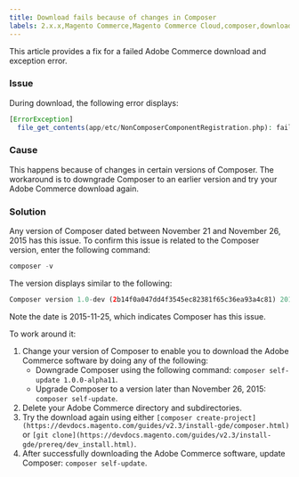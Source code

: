 ```yaml
---
title: Download fails because of changes in Composer
labels: 2.x.x,Magento Commerce,Magento Commerce Cloud,composer,download,how to,self-update,Adobe Commerce,cloud infrastructure,on-premises
---
```


This article provides a fix for a failed Adobe Commerce download and exception error.

<h3 id="symptom">Issue</h3>

During download, the following error displays:

```php
[ErrorException]
  file_get_contents(app/etc/NonComposerComponentRegistration.php): failed to open stream: No such file or directory
```

<h3 id="symptom">Cause</h3>

This happens because of changes in certain versions of Composer. The workaround is to downgrade Composer to an earlier version and try your Adobe Commerce download again.

### Solution

Any version of Composer dated between November 21 and November 26, 2015 has this issue. To confirm this issue is related to the Composer version, enter the following command:

```php
composer -v
```

The version displays similar to the following:

```php
Composer version 1.0-dev (2b14f0a047dd4f3545ec82381f65c36ea93a4c81) 2015-11-25 17:13:09
```

Note the date is 2015-11-25, which indicates Composer has this issue.

To work around it:

1. Change your version of Composer to enable you to download the Adobe Commerce software by doing any of the following:    
    * Downgrade Composer using the following command: `composer self-update 1.0.0-alpha11`.    
    * Upgrade Composer to a version later than November 26, 2015: `composer self-update`.
1. Delete your Adobe Commerce directory and subdirectories.    
1. Try the download again using either `[composer create-project](https://devdocs.magento.com/guides/v2.3/install-gde/composer.html)` or `[git clone](https://devdocs.magento.com/guides/v2.3/install-gde/prereq/dev_install.html)`.
1. After successfully downloading the Adobe Commerce software, update Composer: `composer self-update`.    
